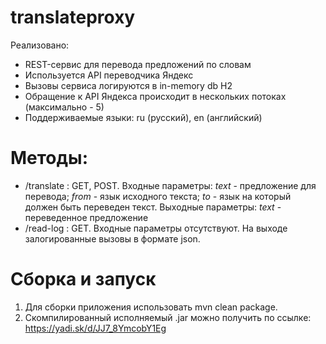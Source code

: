 # translateproxy
Реализовано:
- REST-сервис для перевода предложений по словам
- Используется API переводчика Яндекс
- Вызовы сервиса логируются в in-memory db H2
- Обращение к API Яндекса происходит в нескольких потоках (максимально - 5)
- Поддерживаемые языки: ru (русский), en (английский)

# Методы:
- /translate : GET, POST.
Входные параметры: 
*text* - предложение для перевода;
*from* - язык исходного текста;
*to* - язык на который должен быть переведен текст.
Выходные параметры:
*text* - переведенное предложение
- /read-log : GET. Входные параметры отсутствуют. На выходе залогированные вызовы в формате json. 

# Сборка и запуск
1. Для сборки приложения использовать mvn clean package.
2. Скомпилированный исполняемый .jar можно получить по ссылке: https://yadi.sk/d/JJ7_8YmcobY1Eg
